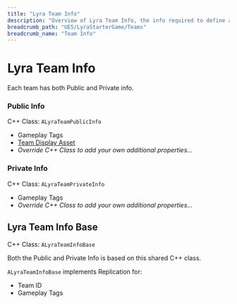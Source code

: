 ```yaml
---
title: "Lyra Team Info"
description: "Overview of Lyra Team Info, the info required to define and register a Team with the Lyra Team Subsystem"
breadcrumb_path: "UE5/LyraStarterGame/Teams"
breadcrumb_name: "Team Info"
---
```


# Lyra Team Info

Each team has both Public and Private info.


### Public Info

C++ Class: `ALyraTeamPublicInfo`

- Gameplay Tags
- [Team Display Asset](./LyraTeamDisplayAsset)
- *Override C++ Class to add your own additional properties...*

### Private Info

C++ Class: `ALyraTeamPrivateInfo`

- Gameplay Tags
- *Override C++ Class to add your own additional properties...*


## Lyra Team Info Base

C++ Class: `ALyraTeamInfoBase`

Both the Public and Private Info is based on this shared C++ class.

`ALyraTeamInfoBase` implements Replication for:

- Team ID
- Gameplay Tags

